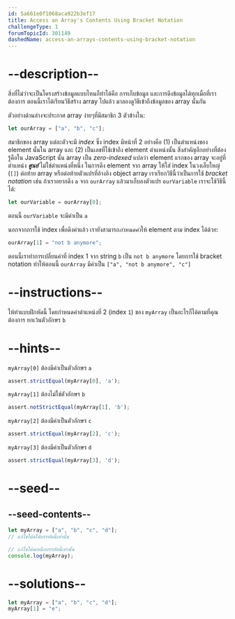 ```yaml
---
id: 5a661e0f1068aca922b3ef17
title: Access an Array's Contents Using Bracket Notation
challengeType: 1
forumTopicId: 301149
dashedName: access-an-arrays-contents-using-bracket-notation
---
```


# --description--

สิ่งที่ไม่ว่าจะเป็นโครงสร้างข้อมูลแบบไหนก็ทำได้คือ การเก็บข้อมูล และการดึงข้อมูลได้ทุกเมื่อที่เราต้องการ ตอนนี้เราได้เรียนวิธีสร้าง array ไปแล้ว มาลองดูวิธีเข้าถึงข้อมูลของ array นั้นกัน

ตัวอย่างด้านล่างจะประกาศ array ง่ายๆที่มีสมาชิก 3 ตัวข้างใน: 

```js
let ourArray = ["a", "b", "c"];
```

สมาชิกของ array แต่ละตัวจะมี <dfn>index</dfn> ซึ่ง index มีหน้าที่ 2 อย่างคือ 
(1) เป็นตำแหน่งของ element นั้นใน array และ (2) เป็นเลขที่ใช้เข้าถึง element ตำแหน่งนั้น สิ่งสำคัญอีกอย่างที่ต้องรู้คือใน JavaScript นั้น array เป็น <dfn>zero-indexed</dfn> แปลว่า element แรกของ array จะอยู่ที่ตำแหน่ง ***ศูนย์*** ไม่ใช่ตำแหน่งที่หนึ่ง 
ในการดึง element จาก array ให้ใส่ index ในวงเล็บใหญ่ (`[]`) ต่อท้าย array หรือต่อท้ายตัวแปรที่อ้างอิง object array เราเรียกวิธีนี้ว่าเป็นการใช้ <dfn>bracket notation</dfn> 
เช่น ถ้าเราอยากดึง `a` จาก `ourArray` แล้วมาเก็บลงตัวแปร `ourVariable` เราจะใช้วิธีนี้ได้:

```js
let ourVariable = ourArray[0];
```

ตอนนี้ `ourVariable` จะมีค่าเป็น `a`

นอกจากการใช้ index เพื่อดึงค่าแล้ว เรายังสามารถ*กำหนดค่า*ให้ element ตาม index ได้ด้วย:

```js
ourArray[1] = "not b anymore";
```

ตอนนี้เราทำการเปลี่ยนค่าที่ index 1 จาก string `b` เป็น `not b anymore` โดยการใช้ bracket notation ทำให้ตอนนี้ `ourArray` มีค่าเป็น `["a", "not b anymore", "c"]`

# --instructions--

ให้ทำแบบฝึกหัดนี้ โดยกำหนดค่าตำแหน่งที่ 2 (index `1`) ของ `myArray` เป็นอะไรก็ได้ตามที่คุณต้องการ ยกเว้นตัวอักษร `b`

# --hints--

`myArray[0]` ต้องมีค่าเป็นตัวอักษร `a`

```js
assert.strictEqual(myArray[0], 'a');
```

`myArray[1]` ต้องไม่ใช่ตัวอักษร `b`

```js
assert.notStrictEqual(myArray[1], 'b');
```

`myArray[2]` ต้องมีค่าเป็นตัวอักษร `c`

```js
assert.strictEqual(myArray[2], 'c');
```

`myArray[3]` ต้องมีค่าเป็นตัวอักษร `d`

```js
assert.strictEqual(myArray[3], 'd');
```

# --seed--

## --seed-contents--

```js
let myArray = ["a", "b", "c", "d"];
// แก้ไขโค้ดใต้บรรทัดนี้เท่านั้น

// แก้ไขโค้ดเหนือบรรทัดนี้เท่านั้น
console.log(myArray);
```

# --solutions--

```js
let myArray = ["a", "b", "c", "d"];
myArray[1] = "e";
```

